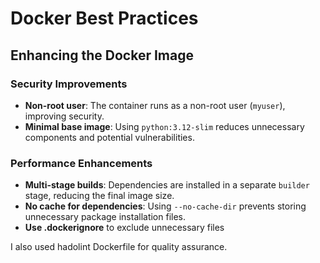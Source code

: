 # Docker Best Practices

## Enhancing the Docker Image

### Security Improvements
- **Non-root user**: The container runs as a non-root user (`myuser`), improving security.
- **Minimal base image**: Using `python:3.12-slim` reduces unnecessary components and potential vulnerabilities.

### Performance Enhancements
- **Multi-stage builds**: Dependencies are installed in a separate `builder` stage, reducing the final image size.
- **No cache for dependencies**: Using `--no-cache-dir` prevents storing unnecessary package installation files.
- **Use .dockerignore** to exclude unnecessary files

I also used hadolint Dockerfile for quality assurance.